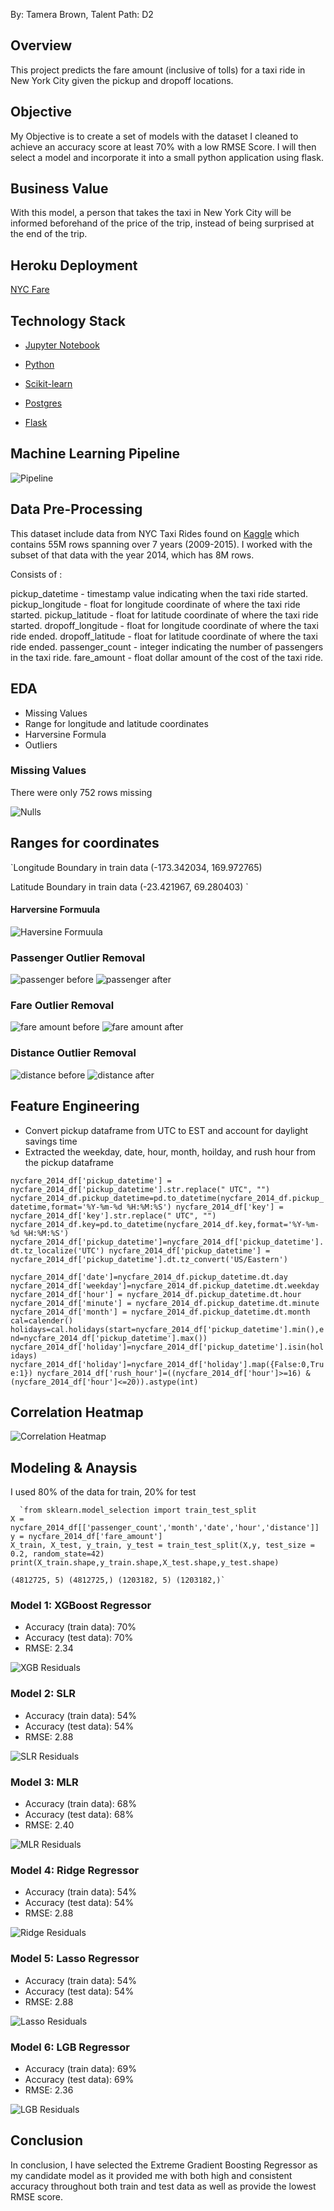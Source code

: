 
By: Tamera Brown, Talent Path: D2

## Overview

This project predicts the fare amount (inclusive of tolls) for a taxi ride in New York City given the pickup and dropoff locations. 

## Objective

My Objective is to create a set of models with the dataset I cleaned to achieve an accuracy score at least 70% with a low RMSE Score. I will then select a model and incorporate it into a small python application using flask.

## Business Value

With this model, a person that takes the taxi in New York City will be informed beforehand of the price of the trip, instead of being surprised at the end of the trip.



## Heroku Deployment

[NYC Fare](https://nyc-taxi-fare-predict.herokuapp.com/)


## Technology Stack

* [Jupyter Notebook](https://jupyter.org/) 

* [Python](https://www.python.org/)

* [Scikit-learn](https://scikit-learn.org/stable/)

* [Postgres](https://www.postgresql.org/)

* [Flask](https://flask.palletsprojects.com/en/2.0.x/)

  


## Machine Learning Pipeline

![Pipeline](images/Pipeline.png)


## Data Pre-Processing

This dataset include data from NYC Taxi Rides found on [Kaggle](https://www.kaggle.com/c/new-york-city-taxi-fare-prediction/overview) which contains 55M rows spanning over 7 years (2009-2015). I worked with the subset of that data with the year 2014, which has 8M rows.

Consists of :

pickup_datetime - timestamp value indicating when the taxi ride started.
pickup_longitude - float for longitude coordinate of where the taxi ride started.
pickup_latitude - float for latitude coordinate of where the taxi ride started.
dropoff_longitude - float for longitude coordinate of where the taxi ride ended.
dropoff_latitude - float for latitude coordinate of where the taxi ride ended.
passenger_count - integer indicating the number of passengers in the taxi ride.
fare_amount - float dollar amount of the cost of the taxi ride. 



## EDA
- Missing Values
- Range for longitude and latitude coordinates
- Harversine Formula
- Outliers



### Missing Values

There were only 752 rows missing 

![Nulls](/images/nulls.PNG)

## Ranges for coordinates

`Longitude Boundary in train data
(-173.342034, 169.972765)

Latitude Boundary in train data
(-23.421967, 69.280403)
`


#### Harversine Formuula

![Haversine Formuula](images/haversine%20formula.png) 
	
	

### Passenger Outlier Removal

![passenger before](images/passenger%20before.png)  ![passenger after](images/passenger%20after.png)


### Fare Outlier Removal

![fare amount before](images/fare%20amount%20before.png)  ![fare amount after](images/fare_amount%20after.png)



### Distance Outlier Removal

![distance before](images/distance%20before.png)  ![distance after](images/distance%20after.png)



## Feature Engineering

- Convert pickup dataframe from UTC to EST and account for daylight savings time
- Extracted the weekday, date, hour, month, hoilday, and rush hour from the pickup dataframe

`nycfare_2014_df['pickup_datetime'] = nycfare_2014_df['pickup_datetime'].str.replace(" UTC", "")
nycfare_2014_df.pickup_datetime=pd.to_datetime(nycfare_2014_df.pickup_datetime,format='%Y-%m-%d %H:%M:%S')
nycfare_2014_df['key'] = nycfare_2014_df['key'].str.replace(" UTC", "")
nycfare_2014_df.key=pd.to_datetime(nycfare_2014_df.key,format='%Y-%m-%d %H:%M:%S')
nycfare_2014_df['pickup_datetime']=nycfare_2014_df['pickup_datetime'].dt.tz_localize('UTC')
nycfare_2014_df['pickup_datetime'] = nycfare_2014_df['pickup_datetime'].dt.tz_convert('US/Eastern')`

`nycfare_2014_df['date']=nycfare_2014_df.pickup_datetime.dt.day
nycfare_2014_df['weekday']=nycfare_2014_df.pickup_datetime.dt.weekday
nycfare_2014_df['hour'] = nycfare_2014_df.pickup_datetime.dt.hour
nycfare_2014_df['minute'] = nycfare_2014_df.pickup_datetime.dt.minute
nycfare_2014_df['month'] = nycfare_2014_df.pickup_datetime.dt.month
cal=calender()
holidays=cal.holidays(start=nycfare_2014_df['pickup_datetime'].min(),end=nycfare_2014_df['pickup_datetime'].max())
nycfare_2014_df['holiday']=nycfare_2014_df['pickup_datetime'].isin(holidays)
nycfare_2014_df['holiday']=nycfare_2014_df['holiday'].map({False:0,True:1})
nycfare_2014_df['rush_hour']=((nycfare_2014_df['hour']>=16) & (nycfare_2014_df['hour']<=20)).astype(int)`
  
 
  
## Correlation Heatmap

 ![Correlation Heatmap](images/corr%20map.png)
 
 

 
  
## Modeling & Anaysis
 
 I used 80% of the data for train, 20% for test
 
      `from sklearn.model_selection import train_test_split
	X = nycfare_2014_df[['passenger_count','month','date','hour','distance']]
	y = nycfare_2014_df['fare_amount']
	X_train, X_test, y_train, y_test = train_test_split(X,y, test_size = 0.2, random_state=42)
	print(X_train.shape,y_train.shape,X_test.shape,y_test.shape)
	
	(4812725, 5) (4812725,) (1203182, 5) (1203182,)`
  

### Model 1: XGBoost Regressor
 
 - Accuracy (train data): 70%       				
 - Accuracy (test data): 70%                 
 - RMSE: 2.34

![XGB Residuals](images/XGB%20Res.png)
 
### Model 2: SLR
 								    
 - Accuracy (train data): 54%
 - Accuracy (test data): 54%
 - RMSE: 2.88

![SLR Residuals](images/SLR%20res.png)

### Model 3: MLR

 - Accuracy (train data): 68%
 - Accuracy (test data): 68%
 - RMSE: 2.40
 
 ![MLR Residuals](images/MLR%20res.png)

### Model 4: Ridge Regressor

- Accuracy (train data): 54%
- Accuracy (test data): 54%
- RMSE: 2.88

![Ridge Residuals](images/ridge%20res.png)

### Model 5: Lasso Regressor

- Accuracy (train data): 54%
- Accuracy (test data): 54%
- RMSE: 2.88

![Lasso Residuals](images/Lasso%20res.png)

### Model 6: LGB Regressor

- Accuracy (train data): 69%
- Accuracy (test data): 69%
- RMSE: 2.36

![LGB Residuals](images/LGB%20res.png)


## Conclusion

In conclusion, I have selected the Extreme Gradient Boosting Regressor as my candidate model as it provided me with both high and consistent accuracy throughout both train and test data as well as provide the lowest RMSE score.